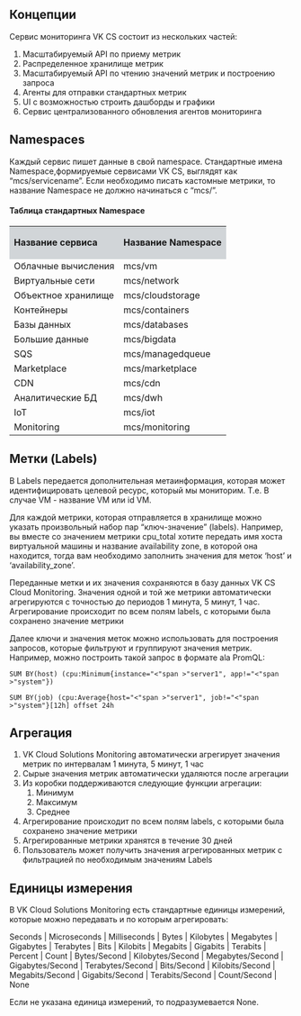 ## Концепции

Сервис мониторинга VK CS состоит из нескольких частей:

1.  Масштабируемый API по приему метрик
2.  Распределенное хранилище метрик
3.  Масштабируемый API по чтению значений метрик и построению запроса
4.  Агенты для отправки стандартных метрик
5.  UI с возможностью строить дашборды и графики
6.  Сервис централизованного обновления агентов мониторинга

## Namespaces

Каждый сервис пишет данные в свой namespace. Стандартные имена Namespace,формируемые сервисами VK CS, выглядят как “mcs/servicename”. Если необходимо писать кастомные метрики, то название Namespace не должно начинаться с “mcs/”.

#### Таблица стандартных Namespace

<table><tbody><tr><td style="background-color: rgb(209, 213, 216);"><p><strong>Название сервиса</strong></p></td><td style="background-color: rgb(209, 213, 216);"><p><strong>Название Namespace</strong></p></td></tr><tr><td>Облачные вычисления</td><td>mcs/vm</td></tr><tr><td>Виртуальные сети</td><td>mcs/network</td></tr><tr><td>Объектное хранилище</td><td>mcs/cloudstorage</td></tr><tr><td>Контейнеры</td><td>mcs/containers</td></tr><tr><td>Базы данных</td><td>mcs/databases</td></tr><tr><td>Большие данные</td><td>mcs/bigdata</td></tr><tr><td>SQS</td><td>mcs/managedqueue</td></tr><tr><td>Marketplace</td><td>mcs/marketplace</td></tr><tr><td>CDN</td><td>mcs/cdn</td></tr><tr><td>Аналитические БД</td><td>mcs/dwh</td></tr><tr><td>IoT</td><td>mcs/iot</td></tr><tr><td>Monitoring</td><td>mcs/monitoring</td></tr></tbody></table>

## Метки (Labels)

В Labels передается дополнительная метаинформация, которая может идентифицировать целевой ресурс, который мы мониторим. Т.е. В случае VM - название VM или id VM.

Для каждой метрики, которая отправляется в хранилище можно указать произвольный набор пар “ключ-значение” (labels). Например, вы вместе со значением метрики cpu_total хотите передать имя хоста виртуальной машины и название availability zone, в которой она находится, тогда вам необходимо заполнить значения для меток ‘host’ и ‘availability_zone’.

Переданные метки и их значения сохраняются в базу данных VK CS Cloud Monitoring. Значения одной и той же метрики автоматически агрегируются с точностью до периодов 1 минута, 5 минут, 1 час. Агрегирование происходит по всем полям labels, с которыми была сохранено значение метрики

Далее ключи и значения меток можно использовать для построения запросов, которые фильтруют и группируют значения метрик. Например, можно построить такой запрос в формате ala PromQL:

```
SUM BY(host) (cpu:Minimum{instance="<"span >"server1", app!="<"span >"system"})
```

```
SUM BY(job) (cpu:Average{host="<"span >"server1", job!="<"span >"system"}[12h] offset 24h
```

## Агрегация

1.  VK Cloud Solutions Monitoring автоматически агрегирует значения метрик по интервалам 1 минута, 5 минут, 1 час
2.  Сырые значения метрик автоматически удаляются после агрегации
3.  Из коробки поддерживаются следующие функции агрегации:
    1.  Минимум
    2.  Максимум
    3.  Среднее
4.  Агрегирование происходит по всем полям labels, с которыми была сохранено значение метрики
5.  Агрегированные метрики хранятся в течение 30 дней
6.  Пользователь может получить значения агрегированных метрик с фильтрацией по необходимым значениям Labels

## Единицы измерения

В VK Cloud Solutions Monitoring есть стандартные единицы измерений, которые можно передавать и по которым агрегировать:

Seconds | Microseconds | Milliseconds | Bytes | Kilobytes | Megabytes | Gigabytes | Terabytes | Bits | Kilobits | Megabits | Gigabits | Terabits | Percent | Count | Bytes/Second | Kilobytes/Second | Megabytes/Second | Gigabytes/Second | Terabytes/Second | Bits/Second | Kilobits/Second | Megabits/Second | Gigabits/Second | Terabits/Second | Count/Second | None

Если не указана единица измерений, то подразумевается None.
